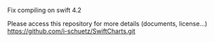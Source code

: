 Fix compiling on swift 4.2

Please access this repository for more details (documents, license...)
https://github.com/i-schuetz/SwiftCharts.git
